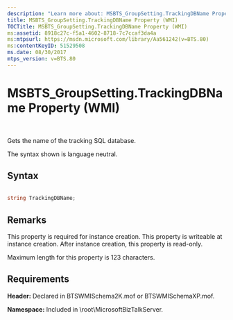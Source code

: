 ```yaml
---
description: "Learn more about: MSBTS_GroupSetting.TrackingDBName Property (WMI)"
title: MSBTS_GroupSetting.TrackingDBName Property (WMI)
TOCTitle: MSBTS_GroupSetting.TrackingDBName Property (WMI)
ms:assetid: 8918c27c-f5a1-4602-8718-7c7ccaf3da4a
ms:mtpsurl: https://msdn.microsoft.com/library/Aa561242(v=BTS.80)
ms:contentKeyID: 51529508
ms.date: 08/30/2017
mtps_version: v=BTS.80
---
```


# MSBTS\_GroupSetting.TrackingDBName Property (WMI)

 

Gets the name of the tracking SQL database.

The syntax shown is language neutral.

## Syntax

```C#
  
string TrackingDBName;  
```

## Remarks

This property is required for instance creation. This property is writeable at instance creation. After instance creation, this property is read-only.

Maximum length for this property is 123 characters.

## Requirements

**Header:** Declared in BTSWMISchema2K.mof or BTSWMISchemaXP.mof.

**Namespace:** Included in \\root\\MicrosoftBizTalkServer.

